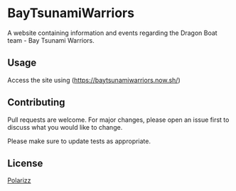 # BayTsunamiWarriors
A website containing information and events regarding the Dragon Boat team - Bay Tsunami Warriors. 

## Usage
Access the site using (https://baytsunamiwarriors.now.sh/)

## Contributing
Pull requests are welcome. For major changes, please open an issue first to discuss what you would like to change.

Please make sure to update tests as appropriate.

## License
[Polarizz](https://github.com/Polarizz)